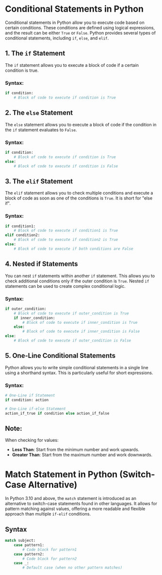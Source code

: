 # Conditional Statements in Python

Conditional statements in Python allow you to execute code based on certain conditions. These conditions are defined using logical expressions, and the result can be either `True` or `False`. Python provides several types of conditional statements, including `if`, `else`, and `elif`.

## 1. The `if` Statement

The `if` statement allows you to execute a block of code if a certain condition is true.

### Syntax:

```python
if condition:
    # Block of code to execute if condition is True
```

## 2. The `else` Statement

The `else` statement allows you to execute a block of code if the condition in the `if` statement evaluates to `False`.

### Syntax:

```python
if condition:
    # Block of code to execute if condition is True
else:
    # Block of code to execute if condition is False
```

## 3. The `elif` Statement

The `elif` statement allows you to check multiple conditions and execute a block of code as soon as one of the conditions is `True`. It is short for "else if".

### Syntax:

```python
if condition1:
    # Block of code to execute if condition1 is True
elif condition2:
    # Block of code to execute if condition2 is True
else:
    # Block of code to execute if both conditions are False
```

## 4. Nested if Statements

You can nest `if` statements within another `if` statement. This allows you to check additional conditions only if the outer condition is `True`. Nested `if` statements can be used to create complex conditional logic.

### Syntax:

```python
if outer_condition:
    # Block of code to execute if outer_condition is True
    if inner_condition:
        # Block of code to execute if inner_condition is True
    else:
        # Block of code to execute if inner_condition is False
else:
    # Block of code to execute if outer_condition is False
```

## 5. One-Line Conditional Statements

Python allows you to write simple conditional statements in a single line using a shorthand syntax. This is particularly useful for short expressions.

### Syntax:

```python
# One-Line if Statement
if condition: action

# One-Line if-else Statement
action_if_true if condition else action_if_false
```

## Note:

When checking for values:

- **Less Than**: Start from the minimum number and work upwards.
- **Greater Than**: Start from the maximum number and work downwards.

# Match Statement in Python (Switch-Case Alternative)

In Python 3.10 and above, the `match` statement is introduced as an alternative to switch-case statements found in other languages. It allows for pattern matching against values, offering a more readable and flexible approach than multiple `if-elif` conditions.

## Syntax

```python
match subject:
    case pattern1:
        # Code block for pattern1
    case pattern2:
        # Code block for pattern2
    case _:
        # Default case (when no other pattern matches)
```
